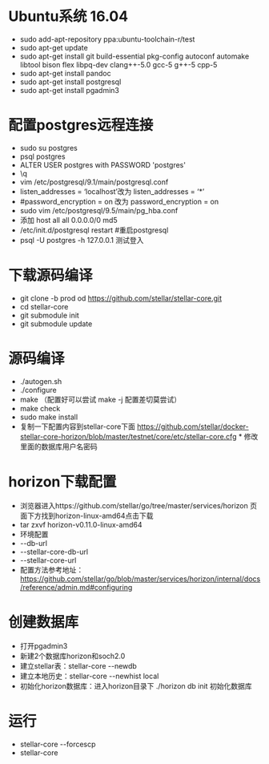 # Ubuntu系统 16.04
* sudo add-apt-repository ppa:ubuntu-toolchain-r/test
* sudo apt-get update
* sudo apt-get install git build-essential pkg-config autoconf automake libtool bison flex libpq-dev clang++-5.0 gcc-5 g++-5 cpp-5
* sudo apt-get install pandoc
* sudo apt-get install postgresql
* sudo apt-get install pgadmin3

# 配置postgres远程连接
* sudo su postgres
* psql postgres
* ALTER USER postgres with PASSWORD 'postgres' 
* \q
* vim /etc/postgresql/9.1/main/postgresql.conf
* listen_addresses = ‘localhost’改为 listen_addresses = ‘*’
* #password_encryption = on 改为 password_encryption = on
* sudo vim /etc/postgresql/9.5/main/pg_hba.conf
* 添加 host all all 0.0.0.0/0 md5
* /etc/init.d/postgresql restart #重启postgresql
* psql -U postgres -h 127.0.0.1 测试登入

# 下载源码编译
* git clone -b prod od https://github.com/stellar/stellar-core.git
* cd stellar-core
* git submodule init
* git submodule update

# 源码编译
* ./autogen.sh
* ./configure
* make （配置好可以尝试 make -j 配置差切莫尝试）
* make check
* sudo make install
* 复制一下配置内容到stellar-core下面 https://github.com/stellar/docker-stellar-core-horizon/blob/master/testnet/core/etc/stellar-core.cfg * 修改里面的数据库用户名密码

# horizon下载配置
* 浏览器进入https://github.com/stellar/go/tree/master/services/horizon  页面下方找到horizon-linux-amd64点击下载
* tar zxvf horizon-v0.11.0-linux-amd64
* 环境配置
* --db-url
* --stellar-core-db-url
* --stellar-core-url
* 配置方法参考地址：https://github.com/stellar/go/blob/master/services/horizon/internal/docs/reference/admin.md#configuring


# 创建数据库
* 打开pgadmin3
* 新建2个数据库horizon和soch2.0
* 建立stellar表：stellar-core --newdb
* 建立本地历史：stellar-core --newhist local
* 初始化horizon数据库：进入horizon目录下 ./horizon db init 初始化数据库

# 运行
* stellar-core --forcescp
* stellar-core
